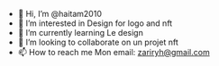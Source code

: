 - 👋 Hi, I’m @haitam2010
- 👀 I’m interested in Design for logo and nft
- 🌱 I’m currently learning Le design
- 💞️ I’m looking to collaborate on  un projet nft
- 📫 How to reach me Mon email: zariryh@gmail.com

<!---
haitam2010/haitam2010 is a ✨ special ✨ repository because its `README.md` (this file) appears on your GitHub profile.
You can click the Preview link to take a look at your changes.
--->
